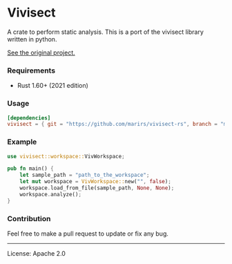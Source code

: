 # Vivisect

A crate to perform static analysis. This is a port of the vivisect library written in python.

[See the original project.](https://github.com/vivisect/vivisect)

### Requirements
- Rust 1.60+ (2021 edition)

### Usage
```toml
[dependencies]
vivisect = { git = "https://github.com/marirs/vivisect-rs", branch = "master" }
```

### Example
```rust
use vivisect::workspace::VivWorkspace;

pub fn main() {
    let sample_path = "path_to_the_workspace";
    let mut workspace = VivWorkspace::new("", false);
    workspace.load_from_file(sample_path, None, None);
    workspace.analyze();
}
```

### Contribution

Feel free to make a pull request to update or fix any bug.

---
License: Apache 2.0